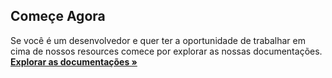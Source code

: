 ## Começe Agora

Se você é um desenvolvedor e quer ter a oportunidade de trabalhar em cima de nossos resources comece por explorar as nossas documentações.
<a href="https://github.com/VittiCodes/developers/wiki/P%C3%A1gina-Inicial"><strong>Explorar as documentações »</strong></a>
